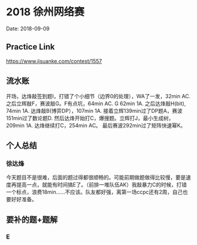 # 2018 徐州网络赛
Date: 2018-09-09

## Practice Link
https://www.jisuanke.com/contest/1557

## 流水账
开场，达烽敲签到题I，打错了个小细节（边界0的处理），WA了一发，32min AC. 之后立辉敲F，赛波敲G。F有点坑，64min AC. G 62min 1A. 之后达烽敲H(bit), 74min 1A. 达烽敲B(博弈DP），107min 1A. 接着立辉139min过了DP题A，赛波151min过了数论题D. 然后达烽开始打C，爆搜题。立辉打J，最小生成树，209min 1A. 达烽继续打C，254min AC。 最后赛波292min过了矩阵快速幂K。


## 个人总结
### 徐达烽
今天题目不是很难，后面的题过得都很顺畅的。可能前期做题做得比较慢，要是速度再提高一点，就能有时间搞E了。（前排一堆队伍AK）我敲暴力C的时候，打错一个标点，浪费18min……不应该。队友都好强，离第一场ccpc还有2周，自己也要好好准备。

## 要补的题+题解
### E


